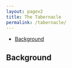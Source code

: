 ```yaml
---
layout: pagev2
title: The Tabernacle
permalink: /tabernacle/
---
```

- [Background](#background)

## Background
